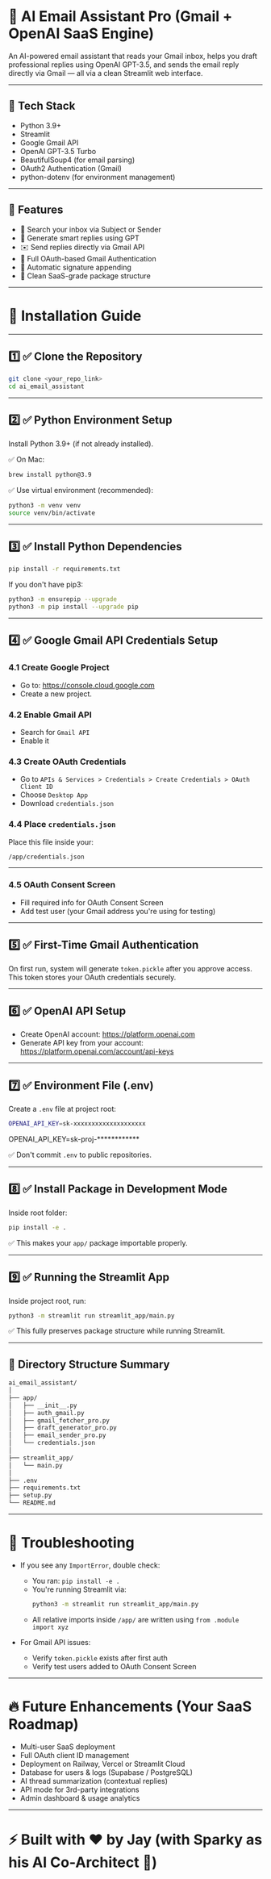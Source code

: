 
# 📧 AI Email Assistant Pro (Gmail + OpenAI SaaS Engine)

An AI-powered email assistant that reads your Gmail inbox, helps you draft professional replies using OpenAI GPT-3.5, and sends the email reply directly via Gmail — all via a clean Streamlit web interface.

---

## 🔧 Tech Stack

- Python 3.9+
- Streamlit
- Google Gmail API
- OpenAI GPT-3.5 Turbo
- BeautifulSoup4 (for email parsing)
- OAuth2 Authentication (Gmail)
- python-dotenv (for environment management)

---

## 🚀 Features

- 🔎 Search your inbox via Subject or Sender
- 🧠 Generate smart replies using GPT
- ✉️ Send replies directly via Gmail API
- 🔐 Full OAuth-based Gmail Authentication
- 🧹 Automatic signature appending
- 🧩 Clean SaaS-grade package structure

---

# 📝 Installation Guide

---

## 1️⃣ ✅ Clone the Repository

```bash
git clone <your_repo_link>
cd ai_email_assistant
```

---

## 2️⃣ ✅ Python Environment Setup

Install Python 3.9+ (if not already installed).

✅ On Mac:

```bash
brew install python@3.9
```

✅ Use virtual environment (recommended):

```bash
python3 -m venv venv
source venv/bin/activate
```

---

## 3️⃣ ✅ Install Python Dependencies

```bash
pip install -r requirements.txt
```

If you don't have pip3:

```bash
python3 -m ensurepip --upgrade
python3 -m pip install --upgrade pip
```

---

## 4️⃣ ✅ Google Gmail API Credentials Setup

### 4.1 Create Google Project

- Go to: https://console.cloud.google.com
- Create a new project.

### 4.2 Enable Gmail API

- Search for `Gmail API`
- Enable it

### 4.3 Create OAuth Credentials

- Go to `APIs & Services > Credentials > Create Credentials > OAuth Client ID`
- Choose `Desktop App`
- Download `credentials.json`

### 4.4 Place `credentials.json`

Place this file inside your:

```bash
/app/credentials.json
```

---

### 4.5 OAuth Consent Screen

- Fill required info for OAuth Consent Screen
- Add test user (your Gmail address you're using for testing)

---

## 5️⃣ ✅ First-Time Gmail Authentication

On first run, system will generate `token.pickle` after you approve access.  
This token stores your OAuth credentials securely.

---

## 6️⃣ ✅ OpenAI API Setup

- Create OpenAI account: https://platform.openai.com
- Generate API key from your account:  
https://platform.openai.com/account/api-keys

---

## 7️⃣ ✅ Environment File (.env)

Create a `.env` file at project root:

```bash
OPENAI_API_KEY=sk-xxxxxxxxxxxxxxxxxxxx
```

OPENAI_API_KEY=sk-proj-************


✅ Don't commit `.env` to public repositories.

---

## 8️⃣ ✅ Install Package in Development Mode

Inside root folder:

```bash
pip install -e .
```

✅ This makes your `app/` package importable properly.

---

## 9️⃣ ✅ Running the Streamlit App

Inside project root, run:

```bash
python3 -m streamlit run streamlit_app/main.py
```

✅ This fully preserves package structure while running Streamlit.

---

## 🔄 Directory Structure Summary

```bash
ai_email_assistant/
│
├── app/
│   ├── __init__.py
│   ├── auth_gmail.py
│   ├── gmail_fetcher_pro.py
│   ├── draft_generator_pro.py
│   ├── email_sender_pro.py
│   └── credentials.json
│
├── streamlit_app/
│   └── main.py
│
├── .env
├── requirements.txt
├── setup.py
└── README.md
```

---

# 🚩 Troubleshooting

- If you see any `ImportError`, double check:
    - You ran: `pip install -e .`
    - You're running Streamlit via:  
      ```bash
      python3 -m streamlit run streamlit_app/main.py
      ```
    - All relative imports inside `/app/` are written using `from .module import xyz`

- For Gmail API issues:
    - Verify `token.pickle` exists after first auth
    - Verify test users added to OAuth Consent Screen

---

# 🔥 Future Enhancements (Your SaaS Roadmap)

- Multi-user SaaS deployment
- Full OAuth client ID management
- Deployment on Railway, Vercel or Streamlit Cloud
- Database for users & logs (Supabase / PostgreSQL)
- AI thread summarization (contextual replies)
- API mode for 3rd-party integrations
- Admin dashboard & usage analytics

---

# ⚡ Built with ❤️ by Jay (with Sparky as his AI Co-Architect 🚀)
